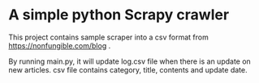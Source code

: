 # A simple python Scrapy crawler

This project contains sample scraper into a csv format from https://nonfungible.com/blog . 


By running main.py, it will update log.csv file when there is an update on new articles. csv file contains category, title, contents and update date.
